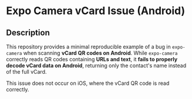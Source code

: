 # Expo Camera vCard Issue (Android)

## Description
This repository provides a minimal reproducible example of a bug in `expo-camera` when scanning **vCard QR codes on Android**. While `expo-camera` correctly reads QR codes containing **URLs and text**, it **fails to properly decode vCard data on Android**, returning only the contact's name instead of the full vCard.

This issue does not occur on iOS, where the vCard QR code is read correctly.
